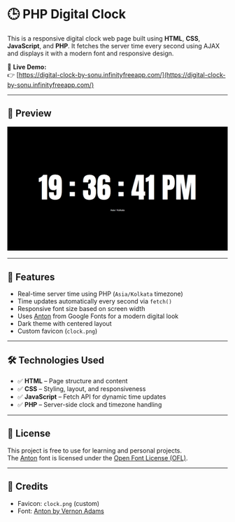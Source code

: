 # 🕒 PHP Digital Clock

This is a responsive digital clock web page built using **HTML**, **CSS**, **JavaScript**, and **PHP**. It fetches the server time every second using AJAX and displays it with a modern font and responsive design.

🔗 **Live Demo:**  
👉 [https://digital-clock-by-sonu.infinityfreeapp.com/](https://digital-clock-by-sonu.infinityfreeapp.com/)

---

## 📸 Preview

![Digital Clock Screenshot](sample.png)

---

## 🚀 Features

- Real-time server time using PHP (`Asia/Kolkata` timezone)
- Time updates automatically every second via `fetch()`
- Responsive font size based on screen width
- Uses [Anton](https://fonts.google.com/specimen/Anton) from Google Fonts for a modern digital look
- Dark theme with centered layout
- Custom favicon (`clock.png`)

---

## 🛠️ Technologies Used

- ✅ **HTML** – Page structure and content
- ✅ **CSS** – Styling, layout, and responsiveness
- ✅ **JavaScript** – Fetch API for dynamic time updates
- ✅ **PHP** – Server-side clock and timezone handling

---

## 📄 License

This project is free to use for learning and personal projects.  
The [Anton](https://fonts.google.com/specimen/Anton) font is licensed under the [Open Font License (OFL)](https://scripts.sil.org/cms/scripts/page.php?item_id=OFL_web).

---

## 🙌 Credits

- Favicon: `clock.png` (custom)
- Font: [Anton by Vernon Adams](https://fonts.google.com/specimen/Anton)

